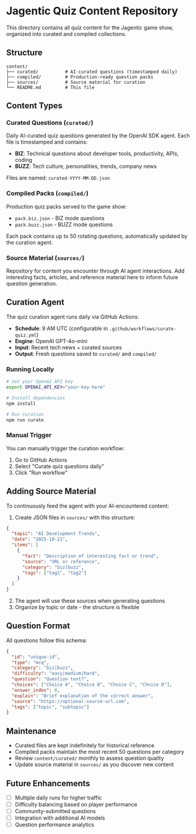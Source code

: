 # Jagentic Quiz Content Repository

This directory contains all quiz content for the Jagentic game show, organized into curated and compiled collections.

## Structure

```
content/
├── curated/          # AI-curated questions (timestamped daily)
├── compiled/         # Production-ready question packs
├── sources/          # Source material for curation
└── README.md         # This file
```

## Content Types

### Curated Questions (`curated/`)

Daily AI-curated quiz questions generated by the OpenAI SDK agent. Each file is timestamped and contains:

- **BIZ**: Technical questions about developer tools, productivity, APIs, coding
- **BUZZ**: Tech culture, personalities, trends, company news

Files are named: `curated-YYYY-MM-DD.json`

### Compiled Packs (`compiled/`)

Production quiz packs served to the game show:

- `pack.biz.json` - BIZ mode questions
- `pack.buzz.json` - BUZZ mode questions

Each pack contains up to 50 rotating questions, automatically updated by the curation agent.

### Source Material (`sources/`)

Repository for content you encounter through AI agent interactions. Add interesting facts, articles, and reference material here to inform future question generation.

## Curation Agent

The quiz curation agent runs daily via GitHub Actions:

- **Schedule**: 9 AM UTC (configurable in `.github/workflows/curate-quiz.yml`)
- **Engine**: OpenAI GPT-4o-mini
- **Input**: Recent tech news + curated sources
- **Output**: Fresh questions saved to `curated/` and `compiled/`

### Running Locally

```bash
# Set your OpenAI API key
export OPENAI_API_KEY="your-key-here"

# Install dependencies
npm install

# Run curation
npm run curate
```

### Manual Trigger

You can manually trigger the curation workflow:
1. Go to GitHub Actions
2. Select "Curate quiz questions daily"
3. Click "Run workflow"

## Adding Source Material

To continuously feed the agent with your AI-encountered content:

1. Create JSON files in `sources/` with this structure:
```json
{
  "topic": "AI Development Trends",
  "date": "2025-10-21",
  "items": [
    {
      "fact": "Description of interesting fact or trend",
      "source": "URL or reference",
      "category": "biz|buzz",
      "tags": ["tag1", "tag2"]
    }
  ]
}
```

2. The agent will use these sources when generating questions
3. Organize by topic or date - the structure is flexible

## Question Format

All questions follow this schema:

```json
{
  "id": "unique-id",
  "type": "mcq",
  "category": "biz|buzz",
  "difficulty": "easy|medium|hard",
  "question": "Question text?",
  "choices": ["Choice A", "Choice B", "Choice C", "Choice D"],
  "answer_index": 0,
  "explain": "Brief explanation of the correct answer",
  "source": "https://optional-source-url.com",
  "tags": ["topic", "subtopic"]
}
```

## Maintenance

- Curated files are kept indefinitely for historical reference
- Compiled packs maintain the most recent 50 questions per category
- Review `content/curated/` monthly to assess question quality
- Update source material in `sources/` as you discover new content

## Future Enhancements

- [ ] Multiple daily runs for higher traffic
- [ ] Difficulty balancing based on player performance
- [ ] Community-submitted questions
- [ ] Integration with additional AI models
- [ ] Question performance analytics
